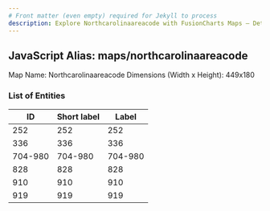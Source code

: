 ```yaml
---
# Front matter (even empty) required for Jekyll to process
description: Explore Northcarolinaareacode with FusionCharts Maps – Detailed features for seamless integration. Try now & enhance your data visualization today! 
---
```


## JavaScript Alias: maps/northcarolinaareacode

Map Name: Northcarolinaareacode
Dimensions (Width x Height): 449x180





### List of Entities

ID | Short label | Label
---|---|---|
252|252|252
336|336|336
704-980|704-980|704-980
828|828|828
910|910|910
919|919|919

